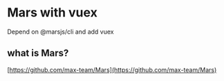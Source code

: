 # Mars with vuex

Depend on @marsjs/cli and add vuex

## what is Mars?

[https://github.com/max-team/Mars](https://github.com/max-team/Mars)


